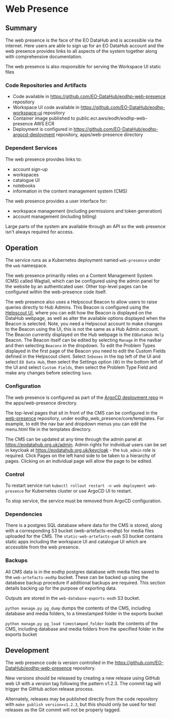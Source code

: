 # Web Presence

## Summary

The web presence is the face of the EO DataHub and is accessible via the internet. Here users are able to sign up for an EO DataHub account and the web presence provides links to all aspects of the system together along with comprehensive documentation.

The web presence is also responsible for serving the Workspace UI static files

### Code Repositories and Artifacts

- Code available in https://github.com/EO-DataHub/eodhp-web-presence repository
- Workspace UI code available in https://github.com/EO-DataHub/eodhp-workspace-ui repository
- Container image published to public.ecr.aws/eodh/eodhp-web-presence AWS ECR
- Deployment is configured in https://github.com/EO-DataHub/eodhp-argocd-deployment repository, apps/web-presence directory

### Dependent Services

The web presence provides links to:
 - account sign-up
 - workspaces
 - catalogue UI
 - notebooks
 - information in the content management system (CMS)

The web presence provides a user interface for:
 - workspace management (including permissions and token generation)
 - account management (including billing)

Large parts of the system are available through an API so the web presence isn't always required for access. 

## Operation

The service runs as a Kubernetes deployment named `web-presence` under the `web` namespace.

The web presence primarilly relies on a Content Management System (CMS) called Wagtail, which can be configured using the admin panel for the website by an authenticated user. Other top-level pages can be configured within the web-presence code itself.

The web presence also uses a Helpscout Beacon to allow users to raise queries directly to Hub Admins. This Beacon is configured using the [Helpscout UI](https://secure.helpscout.net/settings/beacons/), where you can edit how the Beacon is displayed on the DataHub webpage, as well as alter the available options displayed when the Beacon is selected. Note, you need a Helpscout account to make changes to the Beacon using the UI, this is not the same as a Hub Admin account. The Beacon currently displayed on the Hub webpage is the `EODataHub Help` Beacon. The Beacon itself can be edited by selecting `Manage` in the navbar and then selecting `Beacons` in the dropdown. To edit the Problem Types displayed in the first page of the Beacon you need to edit the Custom Fields defined in the Helpscout client. Select `Inboxes` in the top left of the UI and select `EO Data Hub`, then select the Settings option (⚙️) in the bottom left of the UI and select `Custom Fields`, then select the Problem Type Field and make any changes before selecting `Save`.

### Configuration

The web presence is configured as part of the [ArgoCD deployment repo](https://github.com/EO-DataHub/eodhp-argocd-deployment) in the apps/web-presence directory.

The top-level pages that sit in front of the CMS can be configured in the [web-presence](https://github.com/EO-DataHub/eodhp-web-presence) repository, under eodhp_web_presence/core/templates. For example, to edit the nav bar and dropdown menus you can edit the menu.html file in the templates directory.

The CMS can be updated at any time through the admin panel at https://eodatahub.org.uk/admin. Admin rights for individual users can be set in keycloak at https://eodatahub.org.uk/keycloak - the `hub_admin` role is required. Click Pages on the left hand side to be taken to a hierarchy of pages. Clicking on an individual page will allow the page to be edited. 


### Control

To restart service run `kubectl rollout restart -n web deployment web-presence` for Kubernetes cluster or use ArgoCD UI to restart.

To stop service, the service must be removed from ArgoCD configuration.

### Dependencies

There is a postgres SQL database where data for the CMS is stored, along with a corresponding S3 bucket (web-artefacts-eodhp) for media files uploaded for the CMS. The `static-web-artefacts-eodh` S3 bucket contains static apps including the workspace UI and catalogue UI which are accessible from the web presence.

### Backups

All CMS data is in the eodhp postgres database with media files saved to the `web-artefacts-eodhp` bucket. These can be backed up using the database backup procedure if additional backups are required. This section details backing up for the purpose of exporting data.

Outputs are stored in the `web-database-exports-eodh` S3 bucket.

`python manage.py pg_dump` dumps the contents of the CMS, including database and media folders, to a timestamped folder in the exports bucket

`python manage.py pg_load timestamped_folder` loads the contents of the CMS, including database and media folders from the specified folder in the exports bucket


## Development

The web presence code is version controlled in the https://github.com/EO-DataHub/eodhp-web-presence repository.

New versions should be released by creating a new release using GitHub web UI with a version tag following the pattern v1.2.3. The commit tag will trigger the GitHub action release process.

Alternately, releases may be published directly from the code repository with `make publish version=v1.2.3`, but this should only be used for test releases as the Git commit will not be properly tagged.

